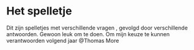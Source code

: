 # Het spelletje
Dit zijn spelletjes met verschillende vragen , gevolgd door verschillende antwoorden. 
Gewoon leuk om te doen.
Om mijn keuze te kunnen verantwoorden volgend jaar @Thomas More
